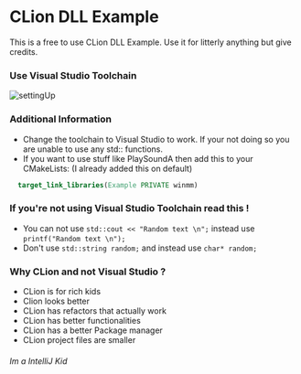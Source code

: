 # CLion DLL Example

This is a free to use CLion DLL Example.
Use it for litterly anything but give credits.

### Use Visual Studio Toolchain
![settingUp](https://i.imgur.com/3QTid34.png)

### Additional Information
- Change the toolchain to Visual Studio to work. If your not doing so you are unable to use any std:: functions.
- If you want to use stuff like PlaySoundA then add this to your CMakeLists: (I already added this on default)

```cmake
  target_link_libraries(Example PRIVATE winmm)
```

### If you're not using Visual Studio Toolchain read this !
- You can not use `std::cout << "Random text \n";` instead use `printf("Random text \n");`
- Don't use `std::string random;` and instead use `char* random;`

### Why CLion and not Visual Studio ?
- CLion is for rich kids
- Clion looks better
- CLion has refactors that actually work
- CLion has better functionalities
- CLion has a better Package manager
- CLion project files are smaller

###### Im a IntelliJ Kid